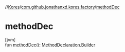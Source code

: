 //[Kores](../../index.md)/[com.github.jonathanxd.kores.factory](index.md)/[methodDec](method-dec.md)

# methodDec

[jvm]\
fun [methodDec](method-dec.md)(): [MethodDeclaration.Builder](../com.github.jonathanxd.kores.base/-method-declaration/-builder/index.md)
